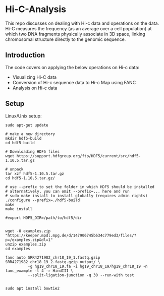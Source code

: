 # Hi-C-Analysis 

This repo discusses on dealing with Hi-c data and operations on the data. Hi-C measures the frequency (as an average over a cell population) at which two DNA fragments physically associate in 3D space, linking chromosomal structure directly to the genomic sequence.

## Introduction
The code covers on applying the below operations on Hi-c data:
* Visualizing Hi-C data
* Conversion of Hi-c sequence data to Hi-c Map using FANC
* Analysis on Hi-c data

## Setup

Linux/Unix setup:
```
sudo apt-get update 

# make a new directory
mkdir hdf5-build
cd hdf5-build

# Downloading HDF5 files
wget https://support.hdfgroup.org/ftp/HDF5/current/src/hdf5-1.10.5.tar.gz

# unpack
tar xzf hdf5-1.10.5.tar.gz
cd hdf5-1.10.5.tar.gz/

# use --prefix to set the folder in which HDF5 should be installed
# alternatively, you can omit --prefix=... here and run
# sudo make install to install globally (requires admin rights)
./configure --prefix=./hdf5-build
make
make install

#export HDF5_DIR=/path/to/hdf5/dir


wget -O examples.zip "https://keeper.mpdl.mpg.de/d/147906745b634c779ed3/files/?p=/examples.zip&dl=1"
unzip examples.zip
cd examples

fanc auto SRR4271982_chr18_19_1.fastq.gzip SRR4271982_chr18_19_2.fastq.gzip output/ \
          -g hg19_chr18_19.fa -i hg19_chr18_19/hg19_chr18_19 -n fanc_example -t 4 -r HindIII \
          --split-ligation-junction -q 30 --run-with test


sudo apt install bowtie2
```


